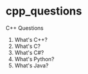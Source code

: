 # cpp_questions
C++ Questions

1. What's C++?
2. What's C?
3. What's C#?
4. What's Python?
5. What's Java?
